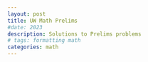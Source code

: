 ```yaml
---
layout: post
title: UW Math Prelims
#date: 2023
description: Solutions to Prelims problems
# tags: formatting math
categories: math
---
```


